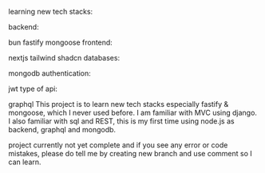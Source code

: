 learning new tech stacks:

backend:

bun
fastify
mongoose
frontend:

nextjs
tailwind
shadcn
databases:

mongodb
authentication:

jwt
type of api:

graphql
This project is to learn new tech stacks especially fastify & mongoose, which I never used before. I am familiar with MVC using django. I also familiar with sql and REST, this is my first time using node.js as backend, graphql and mongodb.

project currently not yet complete and if you see any error or code mistakes, please do tell me by creating new branch and use comment so I can learn.
